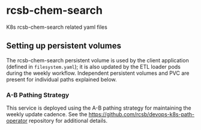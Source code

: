 # rcsb-chem-search

K8s rcsb-chem-search related yaml files

## Setting up persistent volumes

The rcsb-chem-search persistent volume is used by the client application (defined in `filesystem.yaml`);
it is also updated by the ETL loader pods during the weekly workflow.
Independent persistent volumes and PVC are present for individual paths explained below.

### A-B Pathing Strategy

This service is deployed using the A-B pathing strategy for maintaining the weekly update cadence.
See the https://github.com/rcsb/devops-k8s-path-operator repository for additional details.
